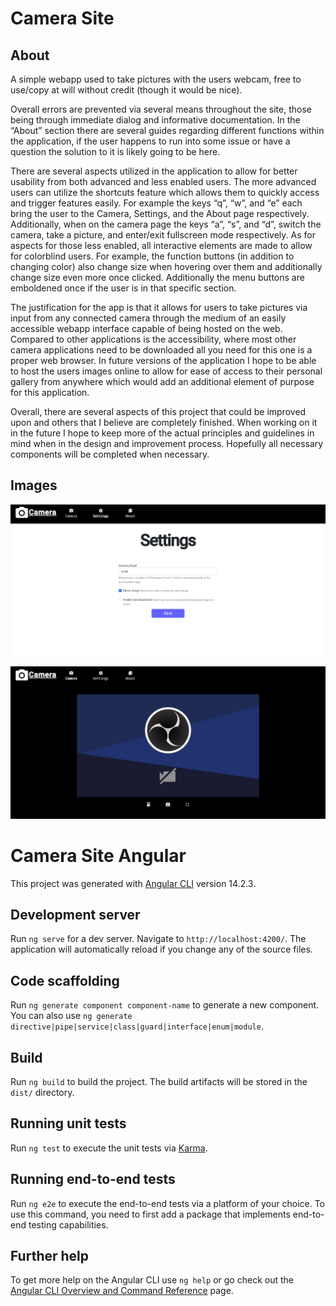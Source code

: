 # Camera Site
## About
A simple webapp used to take pictures with the users webcam, free to use/copy at will without credit (though it would be nice).

Overall errors are prevented via several means throughout the site, those being through immediate dialog and informative documentation. In the “About” section there are several guides regarding different functions within the application, if the user happens to run into some issue or have a question the solution to it is likely going to be here.

There are several aspects utilized in the application to allow for better usability from both advanced and less enabled users. The more advanced users can utilize the shortcuts feature which allows them to quickly access and trigger features easily. For example the keys “q”, “w”, and “e” each bring the user to the Camera, Settings, and the About page respectively. Additionally, when on the camera page the keys “a”, “s”, and “d”, switch the camera, take a picture, and enter/exit fullscreen mode respectively. As for aspects for those less enabled, all interactive elements are made to allow for colorblind users. For example, the function buttons (in addition to changing color) also change size when hovering over them and additionally change size even more once clicked. Additionally the menu buttons are emboldened once if the user is in that specific section. 

The justification for the app is that it allows for users to take pictures via input from any connected camera through the medium of an easily accessible webapp interface capable of being hosted on the web. Compared to other applications is the accessibility, where most other camera applications need to be downloaded all you need for this one is a proper web browser. In future versions of the application I hope to be able to host the users images online to allow for ease of access to their personal gallery from anywhere which would add an additional element of purpose for this application. 

Overall, there are several aspects of this project that could be improved upon and others that I believe are completely finished. When working on it in the future I hope to keep more of the actual principles and guidelines in mind when in the design and improvement process. Hopefully all necessary components will be completed when necessary.


## Images

![Settings](READMEmedia/settings.jpg?raw=true "Settings")

![Camera](READMEmedia/camera.jpg?raw=true "Camera")

# Camera Site Angular

This project was generated with [Angular CLI](https://github.com/angular/angular-cli) version 14.2.3.

## Development server

Run `ng serve` for a dev server. Navigate to `http://localhost:4200/`. The application will automatically reload if you change any of the source files.

## Code scaffolding

Run `ng generate component component-name` to generate a new component. You can also use `ng generate directive|pipe|service|class|guard|interface|enum|module`.

## Build

Run `ng build` to build the project. The build artifacts will be stored in the `dist/` directory.

## Running unit tests

Run `ng test` to execute the unit tests via [Karma](https://karma-runner.github.io).

## Running end-to-end tests

Run `ng e2e` to execute the end-to-end tests via a platform of your choice. To use this command, you need to first add a package that implements end-to-end testing capabilities.



## Further help

To get more help on the Angular CLI use `ng help` or go check out the [Angular CLI Overview and Command Reference](https://angular.io/cli) page.
